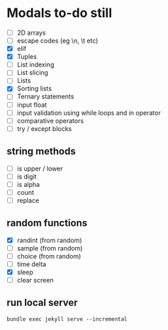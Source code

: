 # Modals to-do still

- [ ] 2D arrays
- [ ] escape codes (eg \n, \t etc)
- [x] elif
- [x] Tuples
- [ ] List indexing
- [ ] List slicing
- [ ] Lists
- [x] Sorting lists
- [ ] Ternary statements
- [ ] input float
- [ ] input validation using while loops and in operator
- [ ] comparative operators
- [ ] try / except blocks

## string methods
- [ ] is upper / lower
- [ ] is digit
- [ ] is alpha
- [ ] count
- [ ] replace

## random functions
- [x] randint (from random)
- [ ] sample (from random)
- [ ] choice (from random)
- [ ] time delta
- [x] sleep
- [ ] clear screen

## run local server
`bundle exec jekyll serve --incremental`

